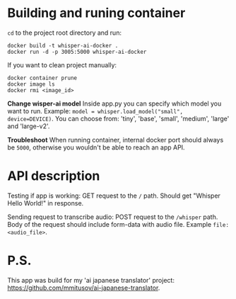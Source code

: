 # Building and runing container
`cd` to the project root directory and run:
```
docker build -t whisper-ai-docker .
docker run -d -p 3005:5000 whisper-ai-docker 
```

If you want to clean project manually:
```
docker container prune
docker image ls 
docker rmi <image_id> 
```

**Change wisper-ai model**
Inside app.py you can specify which model you want to run.
Example: `model = whisper.load_model("small", device=DEVICE)`.
You can choose from: 'tiny', 'base', 'small', 'medium', 'large' and 'large-v2'.

**Troubleshoot**
When running container, internal docker port should always be `5000`, otherwise you wouldn't be able to reach an app API.

# API description
Testing if app is working: GET request to the `/` path. Should get "Whisper Hello World!" in response.

Sending request to transcribe audio: POST request to the `/whisper` path. Body of the request should include form-data with audio file. Example `file: <audio_file>`.

# P.S.
This app was build for my 'ai japanese translator' project: https://github.com/mmitusov/ai-japanese-translator.
